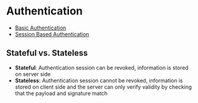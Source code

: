 # Authentication

- [Basic Authentication](./basic-auth.md)
- [Session Based Authentication](./session-based-auth.md)

## Stateful vs. Stateless

- **Stateful**: Authentication session can be revoked, information is stored on server side
- **Stateless**: Authentication session cannot be revoked, information is stored on client side and the server can only verify validity by checking that the payload and signature match

